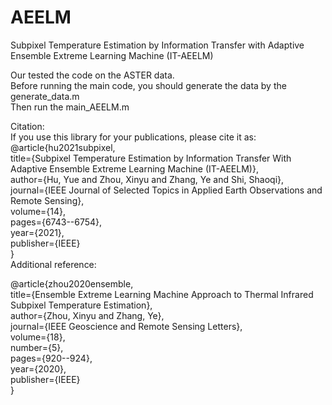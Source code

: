 # AEELM
Subpixel Temperature Estimation by Information Transfer with Adaptive Ensemble Extreme Learning Machine (IT-AEELM)

Our tested the code on the ASTER data.  
Before running the main code, you should generate the data by the generate_data.m  
Then run the main_AEELM.m  

Citation:  
If you use this library for your publications, please cite it as:  
@article{hu2021subpixel,  
  title={Subpixel Temperature Estimation by Information Transfer With Adaptive Ensemble Extreme Learning Machine (IT-AEELM)},  
  author={Hu, Yue and Zhou, Xinyu and Zhang, Ye and Shi, Shaoqi},  
  journal={IEEE Journal of Selected Topics in Applied Earth Observations and Remote Sensing},  
  volume={14},  
  pages={6743--6754},  
  year={2021},  
  publisher={IEEE}  
}  
Additional reference:  

@article{zhou2020ensemble,  
  title={Ensemble Extreme Learning Machine Approach to Thermal Infrared Subpixel Temperature Estimation},  
  author={Zhou, Xinyu and Zhang, Ye},  
  journal={IEEE Geoscience and Remote Sensing Letters},  
  volume={18},  
  number={5},  
  pages={920--924},  
  year={2020},  
  publisher={IEEE}  
}  
